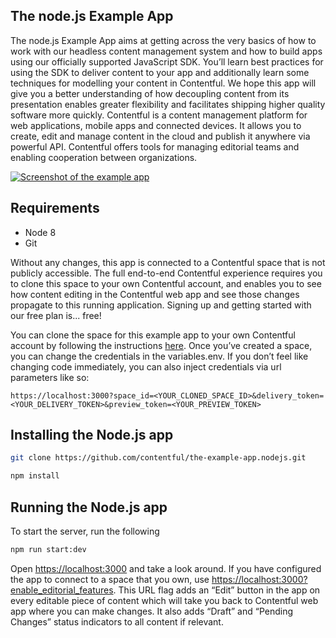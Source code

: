 ## The node.js Example App

The node.js Example App aims at getting across the very basics of how to work with our headless content management system and how to build apps using our officially supported JavaScript SDK. You’ll learn best practices for using the SDK to deliver content to your app and additionally learn some techniques for modelling your content in Contentful. We hope this app will give you a better understanding of how decoupling content from its presentation enables greater flexibility and facilitates shipping higher quality software more quickly.
Contentful is a content management platform for web applications, mobile apps and connected devices. It allows you to create, edit and manage content in the cloud and publish it anywhere via powerful API. Contentful offers tools for managing editorial teams and enabling cooperation between organizations.

<a href="https://the-example-app-nodejs.herokuapp.com/" target="_blank"><img src="https://images.contentful.com/ft4tkuv7nwl0/31mTpJSgBigeueQyoSGKSg/be3b56dca256d20f5ee530d58bb6d90e/Screen_Shot_2017-11-08_at_15.32.36.png" alt="Screenshot of the example app"/></a>

## Requirements

* Node 8
* Git

Without any changes, this app is connected to a Contentful space that is not publicly accessible. The full end-to-end Contentful experience requires you to clone this space to your own Contentful account, and enables you to see how content editing in the Contentful web app and see those changes propagate to this running application. Signing up and getting started with our free plan is... free! 

You can clone the space for this example app to your own Contentful account by following the instructions [here](https://github.com/contentful/content-models/tree/master/the-example-app/README.md). Once you’ve created a space, you can change the credentials in the variables.env. If you don’t feel like changing code immediately, you can also inject credentials via url parameters like so:

```
https://localhost:3000?space_id=<YOUR_CLONED_SPACE_ID>&delivery_token=<YOUR_DELIVERY_TOKEN>&preview_token=<YOUR_PREVIEW_TOKEN>
```

## Installing the Node.js app

```bash
git clone https://github.com/contentful/the-example-app.nodejs.git
```

```bash
npm install
```

##  Running the Node.js app

To start the server, run the following

```bash
npm run start:dev
```

Open [https://localhost:3000](https://localhost:3000) and take a look around. If you have configured the app to connect to a space that you own, use [https://localhost:3000?enable_editorial_features](https://localhost:3000?enable_editorial_features). This URL flag adds an “Edit” button in the app on every editable piece of content which will take you back to Contentful web app where you can make changes. It also adds “Draft” and “Pending Changes” status indicators to all content if relevant.

